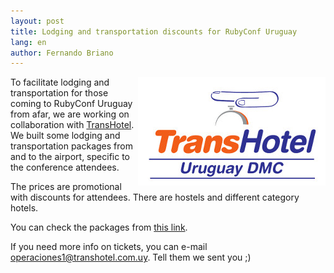 ```yaml
---
layout: post
title: Lodging and transportation discounts for RubyConf Uruguay
lang: en
author: Fernando Briano
---
```

<img src="/media/img/transhotel.jpg" style="float:right;" alt="TransHotel"/>

To facilitate lodging and transportation for those coming to RubyConf Uruguay from afar, we are working on collaboration with [TransHotel](http://www.transhotel.com.uy/). We built some lodging and transportation packages from and to the airport, specific to the conference attendees.

The prices are promotional with discounts for attendees. There are hostels and different category hotels.

You can check the packages from [this link](http://app.transhotel.com.uy/Eventos/rubyconfeng.aspx).

If you need more info on tickets, you can e-mail [operaciones1@transhotel.com.uy](mailto:operaciones1@transhotel.com.uy). Tell them we sent you ;)

